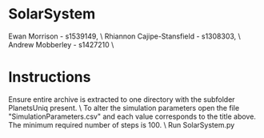 # SolarSystem
Ewan Morrison - s1539149, \\
Rhiannon Cajipe-Stansfield - s1308303, \\
Andrew Mobberley - s1427210 \\

# Instructions
Ensure entire archive is extracted to one directory with the subfolder PlanetsUniq present. \\
To alter the simulation parameters open the file "SimulationParameters.csv" and each value corresponds to the title above. The minimum required number of steps is 100. \\
Run SolarSystem.py
